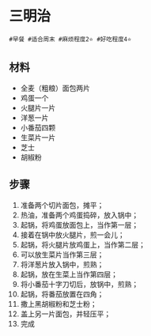 # 三明治

```
#早餐 #适合周末 #麻烦程度2⭐️ #好吃程度4⭐️
```

## 材料

- 全麦（粗粮）面包两片
- 鸡蛋一个
- 火腿片一片
- 洋葱一片
- 小番茄四颗
- 生菜片一片
- 芝士
- 胡椒粉

## 步骤

1. 准备两个切片面包，摊平；
2. 热油，准备两个鸡蛋捣碎，放入锅中；
3. 起锅，将鸡蛋放面包上，当作第一层；
4. 接着在锅中放火腿片，煎一会儿；
5. 起锅，将火腿片放鸡蛋上，当作第二层；
6. 可以放生菜片当作第三层；
7. 将洋葱片放入锅中，煎熟；
8. 起锅，放在生菜上当作第四层；
9. 将小番茄十字刀切后，放锅中，煎熟；
10. 起锅，将番茄放置在四角；
11. 撒上黑胡椒粉和芝士粉；
12. 盖上另一片面包，并轻压平；
13. 完成
